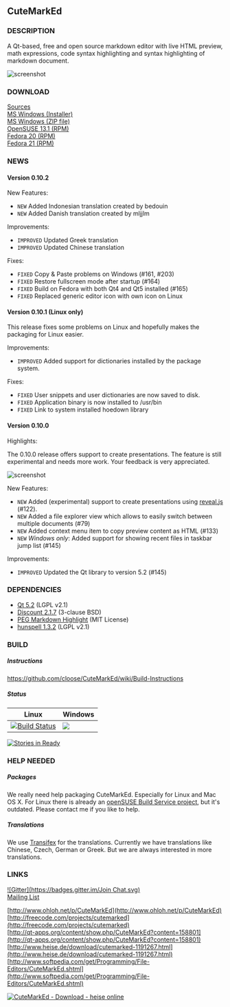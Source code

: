 ## CuteMarkEd

### DESCRIPTION

A Qt-based, free and open source markdown editor with live HTML preview, math expressions, code syntax highlighting and syntax highlighting of markdown document.

![screenshot](http://cloose.github.io/CuteMarkEd/images/screenshot_06.png)

### DOWNLOAD

[Sources](https://github.com/cloose/CuteMarkEd/archive/v0.10.2.tar.gz)  
[MS Windows (Installer)](http://dl.bintray.com/cloose/CuteMarkEd/cutemarked-0.10.2.msi)  
[MS Windows (ZIP file)](http://dl.bintray.com/cloose/CuteMarkEd/cutemarked-0.10.2.zip)  
[OpenSUSE 13.1 (RPM)](https://build.opensuse.org/project/show?project=home%3Acloose1974)  
[Fedora 20 (RPM)](https://build.opensuse.org/project/show?project=home%3Acloose1974)  
[Fedora 21 (RPM)](https://build.opensuse.org/project/show?project=home%3Acloose1974)  

### NEWS

#### Version 0.10.2

New Features:

* `NEW` Added Indonesian translation created by bedouin
* `NEW` Added Danish translation created by mljjlm

Improvements:

* `IMPROVED` Updated Greek translation
* `IMPROVED` Updated Chinese translation

Fixes:

* `FIXED` Copy & Paste problems on Windows (#161, #203)
* `FIXED` Restore fullscreen mode after startup (#164)
* `FIXED` Build on Fedora with both Qt4 and Qt5 installed (#165)
* `FIXED` Replaced generic editor icon with own icon on Linux

#### Version 0.10.1 (Linux only)

This release fixes some problems on Linux and hopefully makes the packaging for Linux easier.

Improvements:

* `IMPROVED` Added support for dictionaries installed by the package system.

Fixes:

* `FIXED` User snippets and user dictionaries are now saved to disk.
* `FIXED` Application binary is now installed to /usr/bin
* `FIXED` Link to system installed hoedown library

#### Version 0.10.0

Highlights:

The 0.10.0 release offers support to create presentations. The feature is still
experimental and needs more work. Your feedback is very appreciated.

![screenshot](http://cloose.github.io/CuteMarkEd/images/20140721-cutemarked-presentation.png)

New Features:

* `NEW` Added (experimental) support to create presentations using [reveal.js](http://lab.hakim.se/reveal-js/#/) (#122).
* `NEW` Added a file explorer view which allows to easily switch between multiple documents (#79)
* `NEW` Added context menu item to copy preview content as HTML (#133)
* `NEW` _Windows only_: Added support for showing recent files in taskbar jump list (#145)

Improvements:

* `IMPROVED` Updated the Qt library to version 5.2 (#145)


### DEPENDENCIES

* [Qt 5.2](http://qt-project.org) (LGPL v2.1)
* [Discount 2.1.7](http://www.pell.portland.or.us/~orc/Code/discount/) (3-clause BSD)
* [PEG Markdown Highlight](http://hasseg.org/peg-markdown-highlight/) (MIT License)
* [hunspell 1.3.2](http://hunspell.sourceforge.net/) (LGPL v2.1)

### BUILD

##### Instructions

https://github.com/cloose/CuteMarkEd/wiki/Build-Instructions

##### Status

| Linux | Windows |
|--|--|
| [![Build Status](https://travis-ci.org/cloose/CuteMarkEd.png)](https://travis-ci.org/cloose/CuteMarkEd) | [![](https://ci.appveyor.com/api/projects/status/github/cloose/CuteMarkEd)](https://ci.appveyor.com/project/cloose/cutemarked) |

[![Stories in Ready](https://badge.waffle.io/cloose/CuteMarkEd.png?label=ready)](https://waffle.io/cloose/CuteMarkEd)

### HELP NEEDED

##### Packages

We really need help packaging CuteMarkEd. Especially for Linux and Mac OS X. For Linux there is already an [openSUSE Build Service project](https://build.opensuse.org/package/show/home:cloose1974/CuteMarkEd), but it's outdated. Please contact me if you like to help.

##### Translations

We use [Transifex](https://www.transifex.com/projects/p/cutemarked) for the translations. Currently we have translations like Chinese, Czech, German or Greek. But we are always interested in more translations.


### LINKS

[![Gitter](https://badges.gitter.im/Join Chat.svg)](https://gitter.im/cloose/CuteMarkEd?utm_source=badge&utm_medium=badge&utm_campaign=pr-badge&utm_content=badge)  
[Mailing List](https://groups.google.com/forum/#!forum/cutemarked)

[http://www.ohloh.net/p/CuteMarkEd](http://www.ohloh.net/p/CuteMarkEd)  
[http://freecode.com/projects/cutemarked](http://freecode.com/projects/cutemarked)  
[http://qt-apps.org/content/show.php/CuteMarkEd?content=158801](http://qt-apps.org/content/show.php/CuteMarkEd?content=158801)  
[http://www.heise.de/download/cutemarked-1191267.html](http://www.heise.de/download/cutemarked-1191267.html)  
[http://www.softpedia.com/get/Programming/File-Editors/CuteMarkEd.shtml](http://www.softpedia.com/get/Programming/File-Editors/CuteMarkEd.shtml)

[![CuteMarkEd - Download - heise online](http://www.heise.de/software/icons/download_logo1.png)](http://www.heise.de/download/cutemarked-1191267.html)

